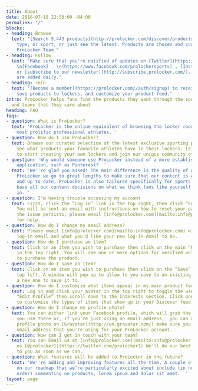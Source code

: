 ```yaml
---
title: About
date: 2016-07-18 22:50:00 -04:00
permalink: "/"
blocks:
- heading: Browse
  text: "[Search 5,443 products](http://prolocker.com/discover/products) by brand,
    type, or sport, or just see the latest. Products are chosen and curated by the
    ProLocker Team."
- heading: Follow
  text: "Make sure that you’re notified of updates on [Twitter](https://twitter.com/ProLockerSports),
    \n[Facebook]   \n(https://www.facebook.com/prolockersports) , [Instagram](https://instagram.com/prolocker)
    or [subscribe to our newsletter](http://subscribe.prolocker.com/). New products
    are added daily."
- heading: Join
  text: "[Become a member](https://prolocker.com//auth/signup) to receive email notifications,
    save products to lockers, and customize your product feed."
intro: ProLocker helps fans find the products they want through the sports, athletes
  and teams that they care about
heading: FAQ
faqs:
- question: What is ProLocker?
  text: 'ProLocker is the online equivalent of browsing the locker rooms of the world''s
    most prolific professional athletes. '
- question: How do I use ProLocker?
  text: Browse our curated selection of the latest exclusive sporting products, or
    see what products your favorite athletes have in their lockers. [Sign up](http://prolocker.com/auth/signup)
    to start creating your own lockers and join our unique community of sports fans.
- question: 'Why would someone use ProLocker instead of a more established bookmarking
    application, such as Pinterest?  '
  text: 'We''re glad you asked! The main difference is the quality of content. At
    ProLocker we go to great lengths to make sure that our content is authentic, relevant
    and up to date. ProLocker is also tailored specifically for sports fans, so we
    base all our content decisions on what we think fans like yourself would be interested
    in. '
- question: I’m having trouble accessing my account
  text: First, click the “Log In” link in the top right, then click “Forgot Password”.
    You will be sent an email with instructions on how to reset your password. If
    the issue persists, please email [info@prolocker.com](mailto:info@prolocker.com)
    for help.
- question: How do I change my email address?
  text: Please email [info@prolocker.com](mailto:info@prolocker.com) with your current
    log-in email and what you’d like your new log-in email to be.
- question: How do I purchase an item?
  text: Click on an item you wish to purchase then click on the main “Purchase” button
    in the top right. You will see one or more options for verified online locations
    to purchase the product.
- question: How do I save an item?
  text: Click on an item you wish to purchase then click on the “Save” link in the
    top left. A window will pop up to allow to you save to an existing locker or create
    a new one to save it to.
- question: How do I customize what items appear in my main product feed?
  text: Log in and click your avatar in the top right to toggle the user menu. Click
    “Edit Profile” then scroll down to the Interests section. Click one or more interests
    to customize the types of items that show up in your Discover feed.
- question: How do I change my profile photo?
  text: You can either link your Facebook profile, which will grab the same avatar
    you use there or, if you're just using an email address,  you can add a custom
    profile photo on [Gravatar](http://en.gravatar.com/) make sure you use the same
    email address that you're using for your ProLocker account.
- question: How can I get in touch with your team?
  text: You can Email us at [info@prolocker.com](mailto:info@prolocker.com) or Tweet
    us [@prolocker1](https://twitter.com/prolocker1) We'll do our best to get back
    to you as soon as we can.
- question: What features will be added to ProLocker in the future?
  text: 'We''re adding and improving features all the time. A couple of the next items
    on our roadmap that we’re particularly excited about include (in no particular
    order) commenting on products, lorem ipsum and dolar sit amet.  '
layout: page
---
```


